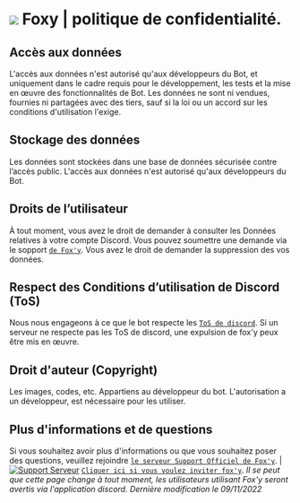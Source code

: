 # ![](https://cdn.discordapp.com/emojis/1037295190978871336.webp?size=48&quality=lossless) Foxy | politique de confidentialité.

 ## Accès aux données
L'accès aux données n'est autorisé qu'aux développeurs du Bot, et uniquement dans le cadre requis pour le développement, les tests et la mise en œuvre des fonctionnalités de Bot. 
Les données ne sont ni vendues, fournies ni partagées avec des tiers, sauf si la loi ou un accord sur les conditions d'utilisation l'exige.


## Stockage des données
Les données sont stockées dans une base de données sécurisée contre l’accès public.
L'accès aux données n'est autorisé qu'aux développeurs du Bot.

## Droits de l’utilisateur
À tout moment, vous avez le droit de demander à consulter les Données relatives à votre compte Discord.
Vous pouvez soumettre une demande via le sopport [`de Fox'y`](https://discord.gg/Bwrg8WxADK).
Vous avez le droit de demander la suppression des vos données.

## Respect des Conditions d’utilisation de Discord (ToS)
Nous nous engageons à ce que le bot respecte les [`ToS de discord`](https://discord.com/terms).
Si un serveur ne respecte pas les ToS de discord, une expulsion de fox'y peux être mis en œuvre.

## Droit d'auteur (Copyright)
Les images, codes, etc. Appartiens au développeur du bot. 
L'autorisation a un développeur, est nécessaire pour les utiliser.

## Plus d'informations et de questions 
Si vous souhaitez avoir plus d'informations ou que vous souhaitez poser des questions, veuillez rejoindre [`le serveur Support Officiel de Fox'y`](https://discord.gg/C9CCc2VpZK). | <a href="https://discord.gg/C9CCc2VpZK"> <img src="https://discordapp.com/api/guilds/1035589781163364502/widget.png?style=shield" alt="Support Serveur"></a>
[`Cliquer ici si vous voulez inviter fox'y`](https://discord.com/oauth2/authorize?client_id=1035925300544016535&scope=bot+applications.commands&permissions=2113400319).
*Il se peut que cette page change à tout moment, les utilisateurs utilisant Fox'y seront avertis via l'application discord.
Dernière modification le 09/11/2022*
